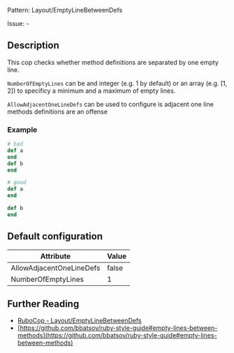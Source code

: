 Pattern: Layout/EmptyLineBetweenDefs

Issue: -

## Description

This cop checks whether method definitions are
separated by one empty line.

`NumberOfEmptyLines` can be and integer (e.g. 1 by default) or
an array (e.g. [1, 2]) to specificy a minimum and a maximum of
empty lines.

`AllowAdjacentOneLineDefs` can be used to configure is adjacent
one line methods definitions are an offense

### Example

```ruby
# bad
def a
end
def b
end
```
```ruby
# good
def a
end

def b
end
```

## Default configuration

Attribute | Value
--- | ---
AllowAdjacentOneLineDefs | false
NumberOfEmptyLines | 1

## Further Reading

* [RuboCop - Layout/EmptyLineBetweenDefs](https://rubocop.readthedocs.io/en/latest/cops_layout/#layoutemptylinebetweendefs)
* [https://github.com/bbatsov/ruby-style-guide#empty-lines-between-methods](https://github.com/bbatsov/ruby-style-guide#empty-lines-between-methods)

